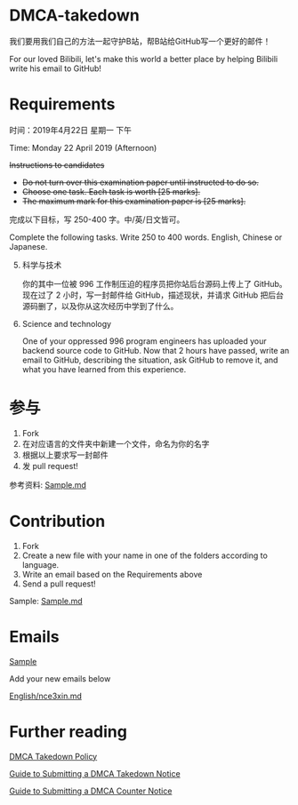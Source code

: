 # DMCA-takedown

我们要用我们自己的方法一起守护B站，帮B站给GitHub写一个更好的邮件！

For our loved Bilibili, let's make this world a better place by helping Bilibili write his email to GitHub!

# Requirements

时间：2019年4月22日 星期一 下午

Time: Monday 22 April 2019 (Afternoon)

~~Instructions to candidates~~
* ~~Do not turn over this examination paper until instructed to do so.~~
* ~~Choose one task. Each task is worth [25 marks].~~
* ~~The maximum mark for this examination paper is [25 marks].~~

完成以下目标，写 250-400 字。中/英/日文皆可。

Complete the following tasks. Write 250 to 400 words. English, Chinese or Japanese.

5. 科学与技术

   你的其中一位被 996 工作制压迫的程序员把你站后台源码上传上了 GitHub。现在过了 2 小时，写一封邮件给 GitHub，描述现状，并请求 GitHub 把后台源码删了，以及你从这次经历中学到了什么。

5. Science and technology

   One of your oppressed 996 program engineers has uploaded your backend source code to GitHub. Now that 2 hours have passed, write an email to GitHub, describing the situation, ask GitHub to remove it, and what you have learned from this experience.


# 参与

1. Fork
2. 在对应语言的文件夹中新建一个文件，命名为你的名字
3. 根据以上要求写一封邮件
4. 发 pull request!

参考资料: [Sample.md](Sample.md)

# Contribution

1. Fork
2. Create a new file with your name in one of the folders according to language.
3. Write an email based on the Requirements above
4. Send a pull request!

Sample: [Sample.md](Sample.md)

# Emails

[Sample](Sample.md)

Add your new emails below

[English/nce3xin.md](English/nce3xin.md)

# Further reading

[DMCA Takedown Policy](https://help.github.com/en/articles/dmca-takedown-policy)

[Guide to Submitting a DMCA Takedown Notice](https://help.github.com/en/articles/guide-to-submitting-a-dmca-takedown-notice)

[Guide to Submitting a DMCA Counter Notice](https://help.github.com/en/articles/guide-to-submitting-a-dmca-counter-notice)
